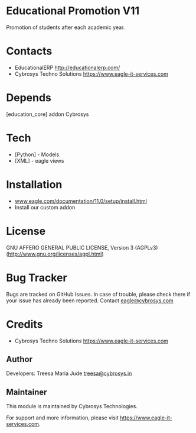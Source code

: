 Educational Promotion V11
=========================

Promotion of students after each academic year.

Contacts
========
* EducationalERP <http://educationalerp.com/>
* Cybrosys Techno Solutions <https://www.eagle-it-services.com>

Depends
=======
[education_core] addon Cybrosys

Tech
====
* [Python] - Models
* [XML] - eagle views

Installation
============
- www.eagle.com/documentation/11.0/setup/install.html
- Install our custom addon

License
=======
GNU AFFERO GENERAL PUBLIC LICENSE, Version 3 (AGPLv3)
(http://www.gnu.org/licenses/agpl.html)

Bug Tracker
===========
Bugs are tracked on GitHub Issues. In case of trouble, 
please check there if your issue has already been reported.
 Contact eagle@cybrosys.com

Credits
=======
* Cybrosys Techno Solutions <https://www.eagle-it-services.com>

Author
------

Developers: Treesa Maria Jude <treesa@cybrosys.in>


Maintainer
----------

This module is maintained by Cybrosys Technologies.

For support and more information, please visit https://www.eagle-it-services.com.
